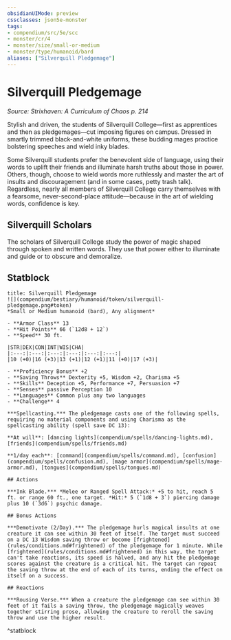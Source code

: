 ```yaml
---
obsidianUIMode: preview
cssclasses: json5e-monster
tags:
- compendium/src/5e/scc
- monster/cr/4
- monster/size/small-or-medium
- monster/type/humanoid/bard
aliases: ["Silverquill Pledgemage"]
---
```

# Silverquill Pledgemage
*Source: Strixhaven: A Curriculum of Chaos p. 214*  

Stylish and driven, the students of Silverquill College—first as apprentices and then as pledgemages—cut imposing figures on campus. Dressed in smartly trimmed black-and-white uniforms, these budding mages practice bolstering speeches and wield inky blades.

Some Silverquill students prefer the benevolent side of language, using their words to uplift their friends and illuminate harsh truths about those in power. Others, though, choose to wield words more ruthlessly and master the art of insults and discouragement (and in some cases, petty trash talk). Regardless, nearly all members of Silverquill College carry themselves with a fearsome, never-second-place attitude—because in the art of wielding words, confidence is key.

## Silverquill Scholars

The scholars of Silverquill College study the power of magic shaped through spoken and written words. They use that power either to illuminate and guide or to obscure and demoralize.

## Statblock

```ad-statblock
title: Silverquill Pledgemage
![](compendium/bestiary/humanoid/token/silverquill-pledgemage.png#token)
*Small or Medium humanoid (bard), Any alignment*

- **Armor Class** 13 
- **Hit Points** 66 (`12d8 + 12`)
- **Speed** 30 ft.

|STR|DEX|CON|INT|WIS|CHA|
|:---:|:---:|:---:|:---:|:---:|:---:|
|10 (+0)|16 (+3)|13 (+1)|12 (+1)|11 (+0)|17 (+3)|

- **Proficiency Bonus** +2
- **Saving Throws** Dexterity +5, Wisdom +2, Charisma +5
- **Skills** Deception +5, Performance +7, Persuasion +7
- **Senses** passive Perception 10
- **Languages** Common plus any two languages
- **Challenge** 4

***Spellcasting.*** The pledgemage casts one of the following spells, requiring no material components and using Charisma as the spellcasting ability (spell save DC 13):

**At will**: [dancing lights](compendium/spells/dancing-lights.md), [friends](compendium/spells/friends.md)

**1/day each**: [command](compendium/spells/command.md), [confusion](compendium/spells/confusion.md), [mage armor](compendium/spells/mage-armor.md), [tongues](compendium/spells/tongues.md)

## Actions

***Ink Blade.*** *Melee or Ranged Spell Attack:* +5 to hit, reach 5 ft. or range 60 ft., one target. *Hit:* 5 (`1d8 + 3`) piercing damage plus 10 (`3d6`) psychic damage.

## Bonus Actions

***Demotivate (2/Day).*** The pledgemage hurls magical insults at one creature it can see within 30 feet of itself. The target must succeed on a DC 13 Wisdom saving throw or become [frightened](rules/conditions.md#frightened) of the pledgemage for 1 minute. While [frightened](rules/conditions.md#frightened) in this way, the target can't take reactions, its speed is halved, and any hit the pledgemage scores against the creature is a critical hit. The target can repeat the saving throw at the end of each of its turns, ending the effect on itself on a success.

## Reactions

***Rousing Verse.*** When a creature the pledgemage can see within 30 feet of it fails a saving throw, the pledgemage magically weaves together stirring prose, allowing the creature to reroll the saving throw and use the higher result.
```
^statblock